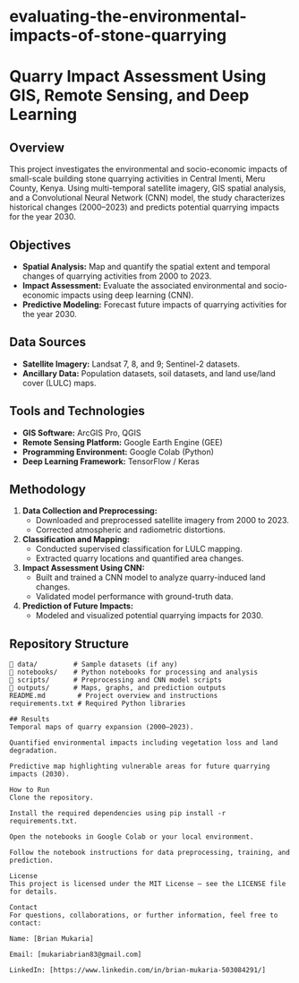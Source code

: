 # evaluating-the-environmental-impacts-of-stone-quarrying
# Quarry Impact Assessment Using GIS, Remote Sensing, and Deep Learning

## Overview
This project investigates the environmental and socio-economic impacts of small-scale building stone quarrying activities in Central Imenti, Meru County, Kenya. Using multi-temporal satellite imagery, GIS spatial analysis, and a Convolutional Neural Network (CNN) model, the study characterizes historical changes (2000–2023) and predicts potential quarrying impacts for the year 2030.

## Objectives
- **Spatial Analysis:** Map and quantify the spatial extent and temporal changes of quarrying activities from 2000 to 2023.
- **Impact Assessment:** Evaluate the associated environmental and socio-economic impacts using deep learning (CNN).
- **Predictive Modeling:** Forecast future impacts of quarrying activities for the year 2030.

## Data Sources
- **Satellite Imagery:** Landsat 7, 8, and 9; Sentinel-2 datasets.
- **Ancillary Data:** Population datasets, soil datasets, and land use/land cover (LULC) maps.

## Tools and Technologies
- **GIS Software:** ArcGIS Pro, QGIS
- **Remote Sensing Platform:** Google Earth Engine (GEE)
- **Programming Environment:** Google Colab (Python)
- **Deep Learning Framework:** TensorFlow / Keras

## Methodology
1. **Data Collection and Preprocessing:**  
   - Downloaded and preprocessed satellite imagery from 2000 to 2023.
   - Corrected atmospheric and radiometric distortions.
2. **Classification and Mapping:**  
   - Conducted supervised classification for LULC mapping.
   - Extracted quarry locations and quantified area changes.
3. **Impact Assessment Using CNN:**  
   - Built and trained a CNN model to analyze quarry-induced land changes.
   - Validated model performance with ground-truth data.
4. **Prediction of Future Impacts:**  
   - Modeled and visualized potential quarrying impacts for 2030.

## Repository Structure
```plaintext
📂 data/         # Sample datasets (if any)
📂 notebooks/    # Python notebooks for processing and analysis
📂 scripts/      # Preprocessing and CNN model scripts
📂 outputs/      # Maps, graphs, and prediction outputs
README.md        # Project overview and instructions
requirements.txt # Required Python libraries

## Results
Temporal maps of quarry expansion (2000–2023).

Quantified environmental impacts including vegetation loss and land degradation.

Predictive map highlighting vulnerable areas for future quarrying impacts (2030).

How to Run
Clone the repository.

Install the required dependencies using pip install -r requirements.txt.

Open the notebooks in Google Colab or your local environment.

Follow the notebook instructions for data preprocessing, training, and prediction.

License
This project is licensed under the MIT License — see the LICENSE file for details.

Contact
For questions, collaborations, or further information, feel free to contact:

Name: [Brian Mukaria]

Email: [mukariabrian83@gmail.com]

LinkedIn: [https://www.linkedin.com/in/brian-mukaria-503084291/]
